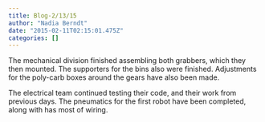 ```yaml
---
title: Blog-2/13/15
author: "Nadia Berndt"
date: "2015-02-11T02:15:01.475Z"
categories: []
---
```

The mechanical division finished assembling both grabbers, which they then mounted. The supporters for the
bins also were finished. Adjustments for the poly-carb boxes around the gears have also been made.

The electrical team continued testing their code, and their work from previous days. The pneumatics
for the first robot have been completed, along with has most of wiring.